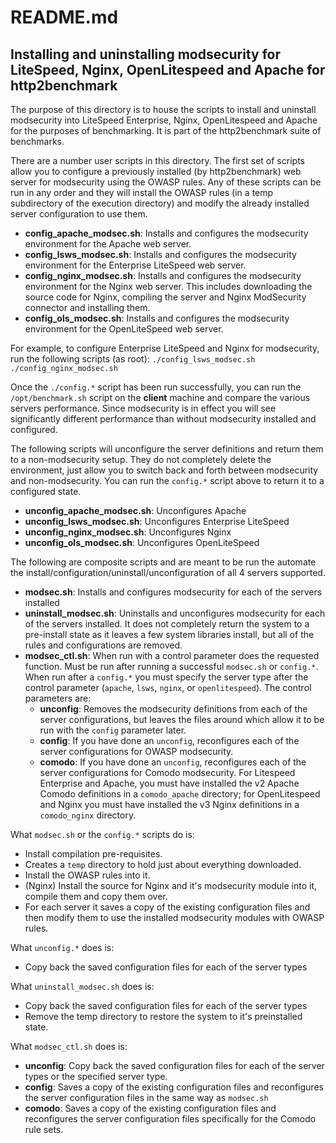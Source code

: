 # README.md
## Installing and uninstalling modsecurity for LiteSpeed, Nginx, OpenLitespeed and Apache for http2benchmark
The purpose of this directory is to house the scripts to install and uninstall modsecurity into LiteSpeed Enterprise, Nginx, OpenLitespeed and Apache for the purposes of benchmarking.  It is part of the http2benchmark suite of benchmarks.

There are a number user scripts in this directory.  The first set of scripts allow you to configure a previously installed (by http2benchmark) web server for modsecurity using the OWASP rules.  Any of these scripts can be run in any order and they will install the OWASP rules (in a temp subdirectory of the execution directory) and modify the already installed server configuration to use them.
* **config_apache_modsec.sh**:  Installs and configures the modsecurity environment for the Apache web server.
* **config_lsws_modsec.sh**: Installs and configures the modsecurity environment for the Enterprise LiteSpeed web server.
* **config_nginx_modsec.sh**: Installs and configures the modsecurity environment for the Nginx web server.  This includes downloading the source code for Nginx, compiling the server and Nginx ModSecurity connector and installing them.
* **config_ols_modsec.sh**:  Installs and configures the modsecurity environment for the OpenLiteSpeed web server.

For example, to configure Enterprise LiteSpeed and Nginx for modsecurity, run the following scripts (as root):
`./config_lsws_modsec.sh`
`./config_nginx_modsec.sh`

Once the `./config.*` script has been run successfully, you can run the  `/opt/benchmark.sh` script on the **client** machine and compare the various servers performance.  Since modsecurity is in effect you will see significantly different performance than without modsecurity installed and configured.

The following scripts will unconfigure the server definitions and return them to a non-modsecurity setup.  They do not completely delete the environment, just allow you to switch back and forth between modsecurity and non-modsecurity.  You can run the `config.*` script above to return it to a configured state.
* **unconfig_apache_modsec.sh**: Unconfigures Apache
* **unconfig_lsws_modsec.sh**: Unconfigures Enterprise LiteSpeed
* **unconfig_nginx_modsec.sh**: Unconfigures Nginx
* **unconfig_ols_modsec.sh**: Unconfigures OpenLiteSpeed

The following are composite scripts and are meant to be run the automate the install/configuration/uninstall/unconfiguration of all 4 servers supported.
* **modsec.sh**: Installs and configures modsecurity for each of the servers installed
* **uninstall_modsec.sh**: Uninstalls and unconfigures modsecurity for each of the servers installed.  It does not completely return the system to a pre-install state as it leaves a few system libraries install, but all of the rules and configurations are removed.
* **modsec_ctl.sh**: When run with a control parameter does the requested function.  Must be run after running a successful `modsec.sh` or `config.*`.  When run after a `config.*` you must specify the server type after the control parameter (`apache`, `lsws`, `nginx`, or `openlitespeed`).  The control parameters are:
  - **unconfig**: Removes the modsecurity definitions from each of the server configurations, but leaves the files around which allow it to be run with the `config` parameter later.
  - **config**: If you have done an `unconfig`, reconfigures each of the server configurations for OWASP modsecurity.
  - **comodo**: If you have done an `unconfig`, reconfigures each of the server configurations for Comodo modsecurity.  For Litespeed Enterprise and Apache, you must have installed the v2 Apache Comodo definitions in a `comodo_apache` directory; for OpenLitespeed and Nginx you must have installed the v3 Nginx definitions in a `comodo_nginx` directory.

What `modsec.sh` or the `config.*` scripts do is:
* Install compilation pre-requisites.
* Creates a `temp` directory to hold just about everything downloaded.
* Install the OWASP rules into it.
* (Nginx) Install the source for Nginx and it's modsecurity module into it,  compile them and copy them over.
* For each server it saves a copy of the existing configuration files and then modify them to use the installed modsecurity modules with OWASP rules.

What `unconfig.*` does is:
* Copy back the saved configuration files for each of the server types

What `uninstall_modsec.sh` does is:
* Copy back the saved configuration files for each of the server types
* Remove the temp directory to restore the system to it's preinstalled state.

What `modsec_ctl.sh` does is:
* **unconfig**: Copy back the saved configuration files for each of the server types or the specified server type.
* **config**: Saves a copy of the existing configuration files and reconfigures the server configuration files in the same way as `modsec.sh`
* **comodo**: Saves a copy of the existing configuration files and reconfigures the server configuration files specifically for the Comodo rule sets.
